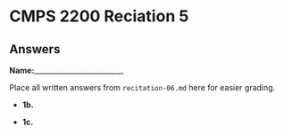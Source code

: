 # CMPS 2200 Reciation 5
## Answers

**Name:**_________________________


Place all written answers from `recitation-06.md` here for easier grading.







- **1b.**




- **1c.**
